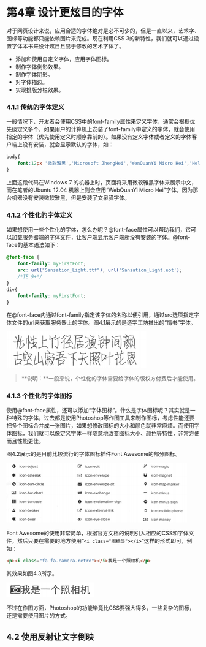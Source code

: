 # 第4章 设计更炫目的字体

对于网页设计来说，应用合适的字体绝对是必不可少的，但是一直以来，艺术字、图标等功能都只能依赖图片来完成。现在利用CSS 3的新特性，我们就可以通过设置字体本书来设计炫目且易于修改的艺术字体了。

* 添加和使用自定义字体，应用字体图标。
* 制作字体倒影效果。
* 制作字体阴影。
* 对字体描边。
* 实现排版分栏效果。

### 4.1.1 传统的字体定义

一般情况下，开发者会使用CSS中的font-family属性来定义字体，通常会根据优先级定义多个，如果用户的计算机上安装了font-family中定义的字体，就会使用指定的字体（优先使用定义时顺序靠前的）。如果没有定义字体或者定义的字体客户端上没有安装，就会显示默认的字体，如：

```css
body{
    font:12px '微软雅黑','Microsoft JhengHei','WenQuanYi Micro Hei','Helvetica Neue',Verdana,Arial,Helvetica,sans-serif;
}
```

上面这段代码在Windows 7 的机器上时，页面将采用微软雅黑字体来展示中文，而在笔者的Ubuntu 12.04 机器上则会应用“WebQuanYi Micro Hei”字体，因为那台机器没有安装微软雅黑，但是安装了文泉驿字体。

### 4.1.2 个性化的字体定义

如果想使用一些个性化的字体，怎么办呢？@font-face属性可以帮助我们，它可以加载服务器端的字体文件，让客户端显示客户端所没有安装的字体。@font-face的基本语法如下：

```css
@font-face {
    font-family: myFirstFont;
    src: url("Sansation_Light.ttf"), url('Sansation_Light.eot');
    /*IE 9+*/
}
div{
    font-family: myFirstFont;
}
```

在@font-face内通过font-family指定该字体的名称以便引用，通过src选项指定字体文件的url来获取服务器上的字体。图4.1展示的是造字工坊推出的“情书”字体。

![1543223842779](assets/1543223842779.png)

> **说明：**一般来说，个性化的字体需要给字体的版权方付费后才能使用。

### 4.1.3 个性化的字体图标

使用@font-face属性，还可以添加“字体图标”。什么是字体图标呢？其实就是一种特殊的字体，过去都是使用Photoshop等作图工具来制作图标，考虑性能还要把多个图标合并成一张图片，如果想修改图标的大小和颜色就非常麻烦。而使用字体图标，我们就可以像定义字体一样随意地改变图标大小、颜色等特性，非常方便而且性能更佳。

图4.2展示的是目前比较流行的字体图标插件Font Awesome的部分图标。

![1543224060035](assets/1543224060035.png)

Font Awesome的使用非常简单，根据官方文档的说明引入相应的CSS和字体文件，然后只要在需要的地方使用“`<i class="图标类"></i>`“这样的形式即可，例如：

```html
<p><i class="fa fa-camera-retro"></i>我是一个照相机</p>
```

其效果如图4.3所示。

![1543224202864](assets/1543224202864.png)

不过在作图方面，Photoshop的功能毕竟比CSS要强大得多，一些复杂的图标，还是需要使用图片的方式。

## 4.2 使用反射让文字倒映

